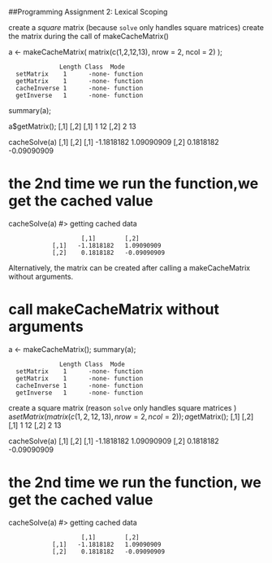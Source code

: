 ##Programming Assignment 2: Lexical Scoping

 create a *square* matrix (because `solve` only handles square matrices)
 create the matrix during the call of makeCacheMatrix()
 
a <- makeCacheMatrix( matrix(c(1,2,12,13), nrow = 2, ncol = 2) );

<!-- -->
 
                  Length Class  Mode
      setMatrix    1      -none- function
      getMatrix    1      -none- function
      cacheInverse 1      -none- function
      getInverse   1      -none- function

summary(a);


a$getMatrix();
                      [,1] [,2]
                [,1]   1     12
                [,2]   2     13

cacheSolve(a)
                         [,1]        [,2]
                [,1]   -1.1818182    1.09090909
                [,2]    0.1818182    -0.09090909


# the 2nd time we run the function,we get the cached value
cacheSolve(a)
#> getting cached data


                        [,1]        [,2]
                [,1]   -1.1818182   1.09090909
                [,2]    0.1818182   -0.09090909

Alternatively, the matrix can be created after calling a makeCacheMatrix without arguments.

# call makeCacheMatrix without arguments
a <- makeCacheMatrix();
summary(a);
<!-- -->
 
                  Length Class  Mode
      setMatrix    1      -none- function
      getMatrix    1      -none- function
      cacheInverse 1      -none- function
      getInverse   1      -none- function

 create a square matrix (reason `solve` only handles square matrices )
a$setMatrix( matrix(c(1,2,12,13), nrow = 2, ncol = 2) );
a$getMatrix();
                     [,1] [,2]
                [,1]   1     12
                [,2]   2     13

cacheSolve(a)
                         [,1]        [,2]
                [,1]   -1.1818182    1.09090909
                [,2]    0.1818182    -0.09090909

# the 2nd time we run the function, we get the cached value
cacheSolve(a)
#> getting cached data

                        [,1]        [,2]
                [,1]   -1.1818182   1.09090909
                [,2]    0.1818182   -0.09090909
